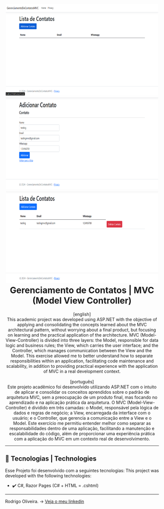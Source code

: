 <h1 align="center">
  <br>
  <img src="GerenciamentoDeContatosMVC/Views/Assets/GerenciamentoDeContatosMVC_ListaDeContatos.png" width="500" height="300">
  <img src="GerenciamentoDeContatosMVC/Views/Assets/GerenciamentoDeContatosMVC_AdicionarContato.png" width="500" height="300">
  <img src="GerenciamentoDeContatosMVC/Views/Assets/GerenciamentoDeContatosMVC_ListaDeContatosAdicionado.png" width="500" height="300">
<br>
  Gerenciamento de Contatos | MVC (Model View Controller)
</h1>

<p align="center">
[english]
<br>
This academic project was developed using ASP.NET with the objective of applying and consolidating the concepts learned about the MVC architectural pattern, without worrying about a final product, but focusing on learning and the practical application of the architecture.
MVC (Model-View-Controller) is divided into three layers: the Model, responsible for data logic and business rules; the View, which carries the user interface; and the Controller, which manages communication between the View and the Model. This exercise allowed me to better understand how to separate responsibilities within an application, facilitating code maintenance and scalability, in addition to providing practical experience with the application of MVC in a real development context.<br>
<br>
[português]
<br>
Este projeto acadêmico foi desenvolvido utilizando ASP.NET com o intuito de aplicar e consolidar os conceitos aprendidos sobre o padrão de arquitetura MVC, sem a preocupação de um produto final, mas focando no aprendizado e na aplicação prática da arquitetura.
O MVC (Model-View-Controller) é dividido em três camadas: o Model, responsável pela lógica de dados e regras de negócio; a View, encarregada da interface com o usuário; e o Controller, que gerencia a comunicação entre a View e o Model. Este exercício me permitiu entender melhor como separar as responsabilidades dentro de uma aplicação, facilitando a manutenção e escalabilidade do código, além de proporcionar uma experiência prática com a aplicação do MVC em um contexto real de desenvolvimento.  
</p>

---

## 🚀 Tecnologias | Technologies

Esse Projeto foi desenvolvido com a seguintes tecnologias:
This project was developed with the following technologies:

- ✔️ C#, Razor Pages (C# + HTML = .cshtml)

---

Rodrigo Oliveira.
-> [Veja o meu linkedin](https://www.linkedin.com/in/rodrigooliveiradev/)
